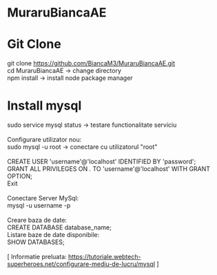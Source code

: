 # MuraruBiancaAE
# Git Clone
git clone https://github.com/BiancaM3/MuraruBiancaAE.git 
<br>
cd MuraruBiancaAE -> change directory
<br>
npm install -> install node package manager
# Install mysql
sudo service mysql status -> testare functionalitate serviciu
<br>
<br>
Configurare utilizator nou:
<br>
sudo mysql -u root -> conectare cu utilizatorul "root"
<br>
<br>
CREATE USER 'username'@'localhost' IDENTIFIED BY 'password';
<br>
GRANT ALL PRIVILEGES ON *.* TO 'username'@'localhost' WITH GRANT OPTION;
<br>
Exit
<br>
<br>
Conectare Server MySql:
<br>
mysql -u username -p
<br>
<br>
Creare baza de date:
<br>
CREATE DATABASE database_name;
<br>
Listare baze de date disponibile:
<br>
SHOW DATABASES;
<br>
<br>
[ Informatie preluata: https://tutoriale.webtech-superheroes.net/configurare-mediu-de-lucru/mysql ]
